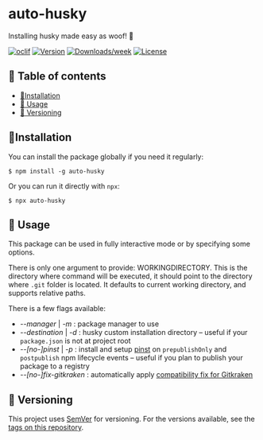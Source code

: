 <!-- omit in toc -->

# auto-husky

Installing husky made easy as woof! 🐶

[![oclif](https://img.shields.io/badge/cli-oclif-brightgreen.svg)](https://oclif.io)
[![Version](https://img.shields.io/npm/v/auto-husky.svg)](https://npmjs.org/package/auto-husky)
[![Downloads/week](https://img.shields.io/npm/dw/auto-husky.svg)](https://npmjs.org/package/auto-husky)
[![License](https://img.shields.io/npm/l/auto-husky.svg)](https://github.com/g-script/auto-husky/blob/master/package.json)

<!-- omit in toc -->

## :bookmark_tabs: Table of contents

- [:floppy_disk:Installation](#floppy_diskinstallation)
- [:beginner: Usage](#beginner-usage)
- [:1234: Versioning](#1234-versioning)

## :floppy_disk:Installation

You can install the package globally if you need it regularly:

```shell
$ npm install -g auto-husky
```

Or you can run it directly with `npx`:

```shell
$ npx auto-husky
```

## :beginner: Usage

This package can be used in fully interactive mode or by specifying some options.

There is only one argument to provide: WORKINGDIRECTORY. This is the directory where command will be executed, it should point to the directory where `.git` folder is located. It defaults to current working directory, and supports relative paths.

There is a few flags available:

- _--manager_ | _-m_ : package manager to use
- _--destination_ | _-d_ : husky custom installation directory – useful if your `package.json` is not at project root
- _--[no-]pinst_ | _-p_ : install and setup [pinst](https://www.npmjs.com/package/pinst) on `prepublishOnly` and `postpublish` npm lifecycle events – useful if you plan to publish your package to a registry
- _--[no-]fix-gitkraken_ : automatically apply [compatibility fix for Gitkraken](https://github.com/typicode/husky/issues/875)

## :1234: Versioning

This project uses [SemVer](http://semver.org) for versioning. For the versions available, see the [tags on this repository](https://github.com/g-script/auto-husky/tags).
